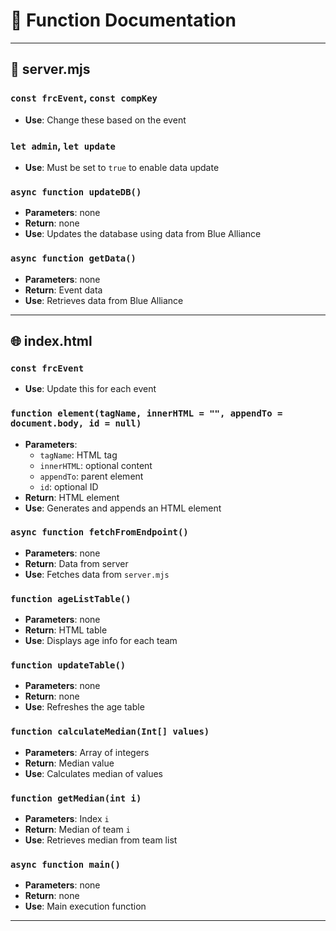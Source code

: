 # 🧠 Function Documentation

---

## 📁 server.mjs

### `const frcEvent`, `const compKey`
- **Use**: Change these based on the event

### `let admin`, `let update`
- **Use**: Must be set to `true` to enable data update

### `async function updateDB()`
- **Parameters**: none  
- **Return**: none  
- **Use**: Updates the database using data from Blue Alliance

### `async function getData()`
- **Parameters**: none  
- **Return**: Event data  
- **Use**: Retrieves data from Blue Alliance

---

## 🌐 index.html

### `const frcEvent`
- **Use**: Update this for each event

### `function element(tagName, innerHTML = "", appendTo = document.body, id = null)`
- **Parameters**:
  - `tagName`: HTML tag
  - `innerHTML`: optional content
  - `appendTo`: parent element
  - `id`: optional ID
- **Return**: HTML element  
- **Use**: Generates and appends an HTML element

### `async function fetchFromEndpoint()`
- **Parameters**: none  
- **Return**: Data from server  
- **Use**: Fetches data from `server.mjs`

### `function ageListTable()`
- **Parameters**: none  
- **Return**: HTML table  
- **Use**: Displays age info for each team

### `function updateTable()`
- **Parameters**: none  
- **Return**: none  
- **Use**: Refreshes the age table

### `function calculateMedian(Int[] values)`
- **Parameters**: Array of integers  
- **Return**: Median value  
- **Use**: Calculates median of values

### `function getMedian(int i)`
- **Parameters**: Index `i`  
- **Return**: Median of team `i`  
- **Use**: Retrieves median from team list

### `async function main()`
- **Parameters**: none  
- **Return**: none  
- **Use**: Main execution function

---
